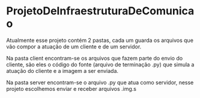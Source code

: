 # ProjetoDeInfraestruturaDeComunicao
Atualmente esse projeto contém 2 pastas, cada um guarda os arquivos que vão compor a atuação de um cliente e de um servidor.

Na pasta client encontram-se os arquivos que fazem parte do envio do cliente, são eles o código do fonte (arquivo de terminação .py) que simula a atuação do cliente e a imagem a ser enviada.

Na pasta server encontram-se o arquivo .py que atua como servidor, nesse projeto escolhemos enviar e receber arquivos .img.s

